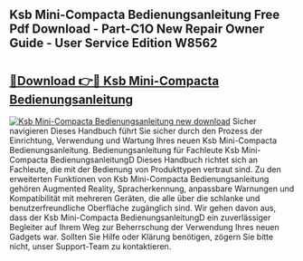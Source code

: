 ## Ksb Mini-Compacta Bedienungsanleitung Free Pdf Download - Part-C1O New Repair Owner Guide - User Service Edition W8562

# <h2><a href="http://df4158.blite.top/?on=Ksb+Mini-Compacta+Bedienungsanleitung">🔗Download 👉🔴 Ksb Mini-Compacta Bedienungsanleitung</a></h2>

[![Ksb Mini-Compacta Bedienungsanleitung new download](https://i.imgur.com/lujVjoI.png)](http://df4158.blite.top/?on=Ksb+Mini-Compacta+Bedienungsanleitung)
Sicher navigieren Dieses Handbuch führt Sie sicher durch den Prozess der Einrichtung, Verwendung und Wartung Ihres neuen Ksb Mini-Compacta Bedienungsanleitung. Bedienungsanleitung für Fachleute Ksb Mini-Compacta BedienungsanleitungD Dieses Handbuch richtet sich an Fachleute, die mit der Bedienung von Produkttypen vertraut sind. Zu den erweiterten Funktionen von Ksb Mini-Compacta Bedienungsanleitung gehören Augmented Reality, Spracherkennung, anpassbare Warnungen und Kompatibilität mit mehreren Geräten, die alle über die schlanke und benutzerfreundliche Oberfläche zugänglich sind. Wir gehen davon aus, dass der Ksb Mini-Compacta BedienungsanleitungD ein zuverlässiger Begleiter auf Ihrem Weg zur Beherrschung der Verwendung Ihres neuen Gadgets war. Sollten Sie Hilfe oder Klärung benötigen, zögern Sie bitte nicht, unser Support-Team zu kontaktieren.

